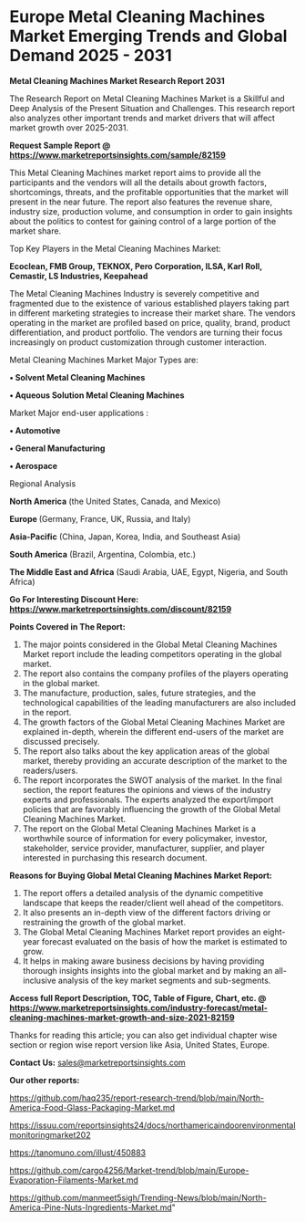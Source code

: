   # Europe Metal Cleaning Machines Market Emerging Trends and Global Demand 2025 - 2031

<strong>Metal Cleaning Machines Market Research Report 2031</strong>

The Research Report on Metal Cleaning Machines Market is a Skillful and Deep Analysis of the Present Situation and Challenges. This research report also analyzes other important trends and market drivers that will affect market growth over 2025-2031.

<strong>Request Sample Report @ <a href=https://www.marketreportsinsights.com/sample/82159>https://www.marketreportsinsights.com/sample/82159</a></strong>

This Metal Cleaning Machines market report aims to provide all the participants and the vendors will all the details about growth factors, shortcomings, threats, and the profitable opportunities that the market will present in the near future. The report also features the revenue share, industry size, production volume, and consumption in order to gain insights about the politics to contest for gaining control of a large portion of the market share.

Top Key Players in the Metal Cleaning Machines Market:

<strong>Ecoclean, FMB Group, TEKNOX, Pero Corporation, ILSA, Karl Roll, Cemastir, LS Industries, Keepahead</strong>

The Metal Cleaning Machines Industry is severely competitive and fragmented due to the existence of various established players taking part in different marketing strategies to increase their market share. The vendors operating in the market are profiled based on price, quality, brand, product differentiation, and product portfolio. The vendors are turning their focus increasingly on product customization through customer interaction.

Metal Cleaning Machines Market Major Types are:

<strong>• Solvent Metal Cleaning Machines

• Aqueous Solution Metal Cleaning Machines</strong>

Market Major end-user applications :

<strong>• Automotive

• General Manufacturing

• Aerospace</strong>

Regional Analysis

</u><strong><b>North America</b></strong> (the United States, Canada, and Mexico)

<strong><b>Europe </b></strong>(Germany, France, UK, Russia, and Italy)

<strong><b>Asia-Pacific</b></strong> (China, Japan, Korea, India, and Southeast Asia)

<strong><b>South America</b></strong> (Brazil, Argentina, Colombia, etc.)

<strong><b>The Middle East and Africa</b></strong> (Saudi Arabia, UAE, Egypt, Nigeria, and South Africa)

<strong>Go For Interesting Discount Here: <a href=https://www.marketreportsinsights.com/discount/82159>https://www.marketreportsinsights.com/discount/82159</a></strong>

<strong>Points Covered in The Report:</strong>
<ol>
  <li>The major points considered in the Global Metal Cleaning Machines Market report include the leading competitors operating in the global market.</li>
  <li>The report also contains the company profiles of the players operating in the global market.</li>
  <li>The manufacture, production, sales, future strategies, and the technological capabilities of the leading manufacturers are also included in the report.</li>
  <li>The growth factors of the Global Metal Cleaning Machines Market are explained in-depth, wherein the different end-users of the market are discussed precisely.</li>
  <li>The report also talks about the key application areas of the global market, thereby providing an accurate description of the market to the readers/users.</li>
  <li>The report incorporates the SWOT analysis of the market. In the final section, the report features the opinions and views of the industry experts and professionals. The experts analyzed the export/import policies that are favorably influencing the growth of the Global Metal Cleaning Machines Market.</li>
  <li>The report on the Global Metal Cleaning Machines Market is a worthwhile source of information for every policymaker, investor, stakeholder, service provider, manufacturer, supplier, and player interested in purchasing this research document.</li>
</ol>
<strong>Reasons for Buying Global Metal Cleaning Machines Market Report:</strong>

<ol>
  <li>The report offers a detailed analysis of the dynamic competitive landscape that keeps the reader/client well ahead of the competitors.</li>
  <li>It also presents an in-depth view of the different factors driving or restraining the growth of the global market.</li>
  <li>The Global Metal Cleaning Machines Market report provides an eight-year forecast evaluated on the basis of how the market is estimated to grow.</li>
  <li>It helps in making aware business decisions by having providing thorough insights insights into the global market and by making an all-inclusive analysis of the key market segments and sub-segments.</li>
</ol>
<strong>Access full Report Description, TOC, Table of Figure, Chart, etc. @ <a href=https://www.marketreportsinsights.com/industry-forecast/metal-cleaning-machines-market-growth-and-size-2021-82159>https://www.marketreportsinsights.com/industry-forecast/metal-cleaning-machines-market-growth-and-size-2021-82159</a></strong>


Thanks for reading this article; you can also get individual chapter wise section or region wise report version like Asia, United States, Europe.

<strong>Contact Us:</strong>
sales@marketreportsinsights.com

<strong>Our other reports:</strong>

<a href=https://github.com/haq235/report-research-trend/blob/main/North-America-Food-Glass-Packaging-Market.md>https://github.com/haq235/report-research-trend/blob/main/North-America-Food-Glass-Packaging-Market.md</a>

<a href=https://issuu.com/reportsinsights24/docs/northamericaindoorenvironmentalmonitoringmarket202>https://issuu.com/reportsinsights24/docs/northamericaindoorenvironmentalmonitoringmarket202</a>

<a href=https://tanomuno.com/illust/450883>https://tanomuno.com/illust/450883</a>

<a href=https://github.com/cargo4256/Market-trend/blob/main/Europe-Evaporation-Filaments-Market.md>https://github.com/cargo4256/Market-trend/blob/main/Europe-Evaporation-Filaments-Market.md</a>

<a href=https://github.com/manmeet5sigh/Trending-News/blob/main/North-America-Pine-Nuts-Ingredients-Market.md>https://github.com/manmeet5sigh/Trending-News/blob/main/North-America-Pine-Nuts-Ingredients-Market.md</a>"
